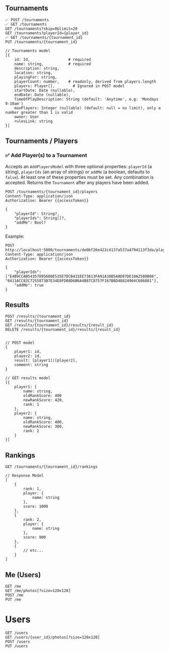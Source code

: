 
## Tournaments

    ✅ POST /tournaments
    ✅ GET /tournaments
    GET /tournaments?skip=0&limit=20
    GET /tournaments?playerId={player_id}
    ✅ GET /tournaments/{tournament_id}
    PUT /tournaments/{tournament_id}
    
    // Tournaments model
    [{
        id: Id,                 # required
        name: string,           # required
        description: string,
        location: string,
        playingFor: string,
        playerCount: number,    # readonly, derived from players.length
        players: Player[],        # Ignored in POST model
        startDate: Date (nullable),
        endDate: Date (nullable),
        TimeOfPlayDescription: String (default: 'Anytime', e.g: 'Mondays 9-10am')
        maxPlayers: Integer (nullable) (default: null = no limit), only a number greater than 1 is valid
        owner: User
        rulesLink: string
    }]

## Tournaments / Players

### ✅ Add Player(s) to a Tournament

Accepts an `AddPlayersModel` with three optional properties: `playerId` (a string), `playerIds` (an array of strings) or `addMe` (a boolean, defaults to `false`). At least one of these properties must be set. Any combination is accepted. Returns the `Tournament` after any players have been added.

    POST /tournaments/{tournament_id}/players
    Content-Type: application/json
    Authorization: Bearer {{accessToken}}

    {
        "playerId": String?,
        "playerIds": String[]?,
        "addMe": Bool?
    }

Example:

    POST http://localhost:5000/tournaments/de0bf26e422c4137a537a4794113f3da/players
    Content-Type: application/json
    Authorization: Bearer {{accessToken}}

    {
        "playerIds": ["E4B9CCAB54357895680E535E7DCB431EE73613FA91A10B5A8D87DE10A2588B86", "6411ACC82C7255873B7E34E0FD08D6B6A4B87C8757F167B8D48824964C686801"],
        "addMe": true
    }

## Results

    POST /results/{tournament_id}
    GET /results/{tournament_id}
    GET /results/{tournament_id}/results/{result_id}
    DELETE /results/{tournament_id}/results/{result_id}


    // POST model
    {
        player1: id,
        player2: id,
        result: [player1]|[player2],
        comment: string
    }

    // GET results model
    [{
        player1: {
            name: string,
            oldRankScore: 400 
            newRankScore: 420,
            rank: 1
        },
        player2: {
            name: string,
            oldRankScore: 400,
            newRankScore: 380,
            rank: 2
        }
    }]

## Rankings

    GET /tournaments/{tournament_id}/rankings

    // Response Model
    [
        {
            rank: 1,
            player: {
                name: string
            },
            score: 1000
        },
        {
            rank: 2,
            player: {
                name: string
            },
            score: 900
        },
        {
            // etc...
        }
    ]

## Me (Users)

    GET /me
    GET /me/photos[?size=120x120]
    POST /me
    PUT /me

# Users

    GET /users
    GET /users/{user_id}/photos[?size=120x120]
    POST /users
    PUT /users
